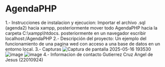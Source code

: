 # AgendaPHP
1.- Instrucciones de instalacion y ejecucion: 
Importar el archivo .sql (agenda2) hacia xampp, posteriormente mover todo AgendaPHP hacia la carpeta C:\xampp\htdocs. posteriormente en un navegador escribir localhost:/AgendaPHP
2.- Descripción del proyecto:
Un ejemplo del funcionamiento de una pagina wed con acceso a una base de datos en un entorno local.
3.- Capturas
![Captura de pantalla 2025-05-16 193530](https://github.com/user-attachments/assets/829d5099-84e2-4ad0-8d77-d5db23347dc9)
![image](https://github.com/user-attachments/assets/88f9a314-13d4-4791-8534-443fb35d99a7)
![image](https://github.com/user-attachments/assets/d75658b0-cd52-4950-bd2a-d3bd75ca0ebb)
4.- Informacion de contacto
Gutierrez Cruz Angel de Jesus (22010924)
